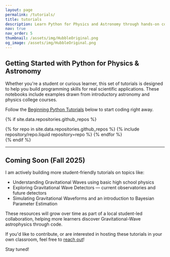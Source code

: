 ```yaml
---
layout: page
permalink: /tutorials/
title: tutorials
description: Learn Python for Physics and Astronomy through hands-on coding tutorials.
nav: true
nav_order: 5
thumbnail: /assets/img/HubbleOriginal.png
og_image: /assets/img/HubbleOriginal.png
---
```


## Getting Started with Python for Physics & Astronomy

Whether you're a student or curious learner, this set of tutorials is designed to help you build programming skills for real scientific applications. These notebooks include examples drawn from introductory astronomy and physics college courses.

Follow the [Beginning Python Tutorials](https://github.com/rlanggin/Beginning_Python_Notebooks) below to start coding right away.

{% if site.data.repositories.github_repos %}

<div class="repositories d-flex flex-wrap flex-md-row flex-column justify-content-between align-items-center">
  {% for repo in site.data.repositories.github_repos %}
    {% include repository/repo.liquid repository=repo %}
  {% endfor %}
</div>
{% endif %}

---

## Coming Soon (Fall 2025)

I am actively building more student-friendly tutorials on topics like:

- Understanding Gravitational Waves using basic high school physics
- Exploring Gravitational Wave Detectors — current observatories and future detectors
- Simulating Gravitational Waveforms and an introduction to Bayesian Parameter Estimation
  
These resources will grow over time as part of a local student-led collaboration, helping more learners discover Gravitational-Wave astrophysics through code.

If you'd like to contribute, or are interested in hosting these tutorials in your own classroom, feel free to [reach out](mailto:rachel.langgin@unlv.edu)!

Stay tuned!
